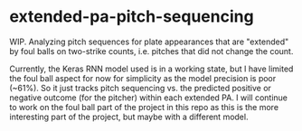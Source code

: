 # extended-pa-pitch-sequencing

WIP. Analyzing pitch sequences for plate appearances that are "extended" by foul balls on two-strike counts, i.e. pitches that did not change the count.

Currently, the Keras RNN model used is in a working state, but I have limited the foul ball aspect for now for simplicity as the model precision is poor (~61%). So it just tracks pitch sequencing vs. the predicted positive or negative outcome (for the pitcher) within each extended PA. I will continue to work on the foul ball part of the project in this repo as this is the more interesting part of the project, but maybe with a different model.